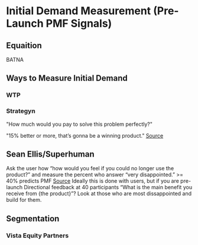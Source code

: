 # Initial Demand Measurement (Pre-Launch PMF Signals)
## Equaition
BATNA

## Ways to Measure Initial Demand 
### WTP
### Strategyn

"How much would you pay to solve this problem perfectly?"

"15% better or more, that’s gonna be a winning product."
[Source](https://agiledata.io/podcast/no-nonsense-agile-podcast/outcome-driven-innovation/)
## Sean Ellis/Superhuman
Ask the user how “how would you feel if you could no longer use the product?” and measure the percent who answer “very disappointed.” >= 40% predicts PMF [Source](https://review.firstround.com/how-superhuman-built-an-engine-to-find-producst-market-fit)
Ideally this is done with users, but if you are pre-launch
Directional feedback at 40 participants
“What is the main benefit you receive from {the product}”? Look at those who are most dissappointed and build for them.
## Segmentation
### Vista Equity Partners
